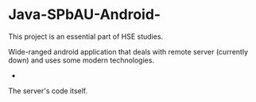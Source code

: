 # Java-SPbAU-Android-

This project is an essential part of HSE studies.

Wide-ranged android application that deals with remote server (currently down) and uses some modern technologies.

+

The server's code itself.
